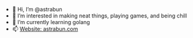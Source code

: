 - 👋 Hi, I’m @astrabun
- 👀 I’m interested in making neat things, playing games, and being chill
- 🌱 I’m currently learning golang
- 📫 [Website: astrabun.com](https://astrabun.com)

